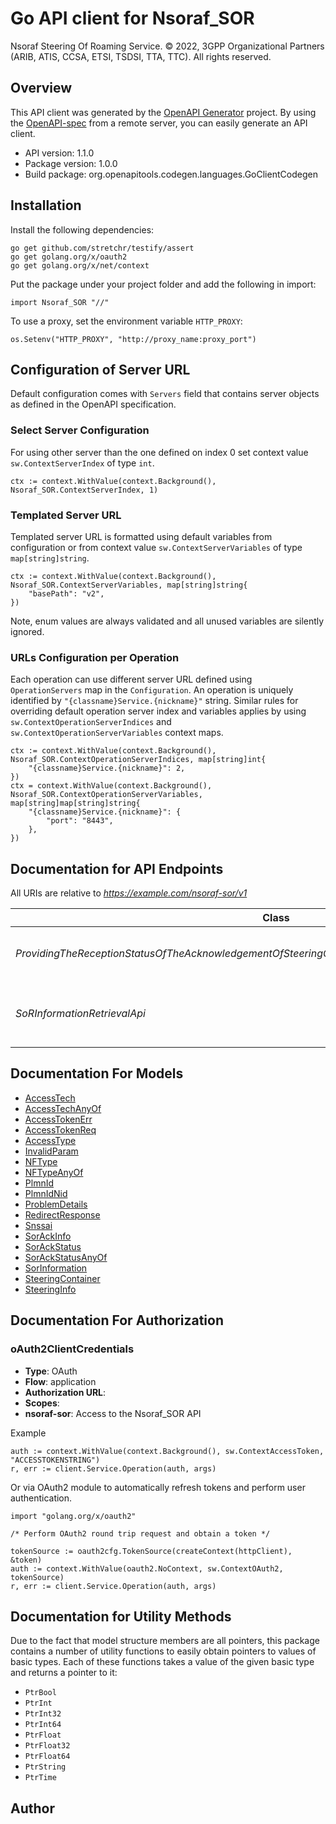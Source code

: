 # Go API client for Nsoraf_SOR

Nsoraf Steering Of Roaming Service.
© 2022, 3GPP Organizational Partners (ARIB, ATIS, CCSA, ETSI, TSDSI, TTA, TTC).
All rights reserved.


## Overview
This API client was generated by the [OpenAPI Generator](https://openapi-generator.tech) project.  By using the [OpenAPI-spec](https://www.openapis.org/) from a remote server, you can easily generate an API client.

- API version: 1.1.0
- Package version: 1.0.0
- Build package: org.openapitools.codegen.languages.GoClientCodegen

## Installation

Install the following dependencies:

```shell
go get github.com/stretchr/testify/assert
go get golang.org/x/oauth2
go get golang.org/x/net/context
```

Put the package under your project folder and add the following in import:

```golang
import Nsoraf_SOR "//"
```

To use a proxy, set the environment variable `HTTP_PROXY`:

```golang
os.Setenv("HTTP_PROXY", "http://proxy_name:proxy_port")
```

## Configuration of Server URL

Default configuration comes with `Servers` field that contains server objects as defined in the OpenAPI specification.

### Select Server Configuration

For using other server than the one defined on index 0 set context value `sw.ContextServerIndex` of type `int`.

```golang
ctx := context.WithValue(context.Background(), Nsoraf_SOR.ContextServerIndex, 1)
```

### Templated Server URL

Templated server URL is formatted using default variables from configuration or from context value `sw.ContextServerVariables` of type `map[string]string`.

```golang
ctx := context.WithValue(context.Background(), Nsoraf_SOR.ContextServerVariables, map[string]string{
	"basePath": "v2",
})
```

Note, enum values are always validated and all unused variables are silently ignored.

### URLs Configuration per Operation

Each operation can use different server URL defined using `OperationServers` map in the `Configuration`.
An operation is uniquely identified by `"{classname}Service.{nickname}"` string.
Similar rules for overriding default operation server index and variables applies by using `sw.ContextOperationServerIndices` and `sw.ContextOperationServerVariables` context maps.

```golang
ctx := context.WithValue(context.Background(), Nsoraf_SOR.ContextOperationServerIndices, map[string]int{
	"{classname}Service.{nickname}": 2,
})
ctx = context.WithValue(context.Background(), Nsoraf_SOR.ContextOperationServerVariables, map[string]map[string]string{
	"{classname}Service.{nickname}": {
		"port": "8443",
	},
})
```

## Documentation for API Endpoints

All URIs are relative to *https://example.com/nsoraf-sor/v1*

Class | Method | HTTP request | Description
------------ | ------------- | ------------- | -------------
*ProvidingTheReceptionStatusOfTheAcknowledgementOfSteeringOfRoamingInformationReceptionByTheUEApi* | [**SorAckInfo**](docs/ProvidingTheReceptionStatusOfTheAcknowledgementOfSteeringOfRoamingInformationReceptionByTheUEApi.md#sorackinfo) | **Put** /{supi}/sor-information/sor-ack | SoR Acknowledgment Reception Notification
*SoRInformationRetrievalApi* | [**GetSorInformation**](docs/SoRInformationRetrievalApi.md#getsorinformation) | **Get** /{supi}/sor-information | retrieve the steering of roaming information for a UE


## Documentation For Models

 - [AccessTech](docs/AccessTech.md)
 - [AccessTechAnyOf](docs/AccessTechAnyOf.md)
 - [AccessTokenErr](docs/AccessTokenErr.md)
 - [AccessTokenReq](docs/AccessTokenReq.md)
 - [AccessType](docs/AccessType.md)
 - [InvalidParam](docs/InvalidParam.md)
 - [NFType](docs/NFType.md)
 - [NFTypeAnyOf](docs/NFTypeAnyOf.md)
 - [PlmnId](docs/PlmnId.md)
 - [PlmnIdNid](docs/PlmnIdNid.md)
 - [ProblemDetails](docs/ProblemDetails.md)
 - [RedirectResponse](docs/RedirectResponse.md)
 - [Snssai](docs/Snssai.md)
 - [SorAckInfo](docs/SorAckInfo.md)
 - [SorAckStatus](docs/SorAckStatus.md)
 - [SorAckStatusAnyOf](docs/SorAckStatusAnyOf.md)
 - [SorInformation](docs/SorInformation.md)
 - [SteeringContainer](docs/SteeringContainer.md)
 - [SteeringInfo](docs/SteeringInfo.md)


## Documentation For Authorization



### oAuth2ClientCredentials


- **Type**: OAuth
- **Flow**: application
- **Authorization URL**: 
- **Scopes**: 
 - **nsoraf-sor**: Access to the Nsoraf_SOR API

Example

```golang
auth := context.WithValue(context.Background(), sw.ContextAccessToken, "ACCESSTOKENSTRING")
r, err := client.Service.Operation(auth, args)
```

Or via OAuth2 module to automatically refresh tokens and perform user authentication.

```golang
import "golang.org/x/oauth2"

/* Perform OAuth2 round trip request and obtain a token */

tokenSource := oauth2cfg.TokenSource(createContext(httpClient), &token)
auth := context.WithValue(oauth2.NoContext, sw.ContextOAuth2, tokenSource)
r, err := client.Service.Operation(auth, args)
```


## Documentation for Utility Methods

Due to the fact that model structure members are all pointers, this package contains
a number of utility functions to easily obtain pointers to values of basic types.
Each of these functions takes a value of the given basic type and returns a pointer to it:

* `PtrBool`
* `PtrInt`
* `PtrInt32`
* `PtrInt64`
* `PtrFloat`
* `PtrFloat32`
* `PtrFloat64`
* `PtrString`
* `PtrTime`

## Author



